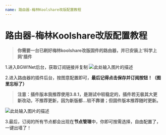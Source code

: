 ```yaml
---
name: 路由器-梅林Koolshare改版配置教程
---
```


# 路由器-梅林Koolshare改版配置教程

> **你需要一台已刷好梅林koolshare改版固件的路由器，并已安装上'科学上网'插件**

 1.进入BGW!Net后台，获取订阅链接并复制
 ![此处输入图片的描述][1]  
 
 2.进入路由器的插件后台，按图意配置即可，**最后记得点击保存并订阅按钮！（图里忘标了）**

> **注意：插件版本我推荐使用3.8.1，是测试中较稳定的，插件若无极其大更新改动，不推荐更新，因为新版都...较不靠谱；但固件版本推荐随时更新。**

![此处输入图片的描述][2]  

 3.最后，订阅的所有节点都会出现在**节点管理**中，你即可按需选择，自由配置了，一键出墙了！


  [1]: https://raw.githubusercontent.com/LYJSPEEDX/bgwdocs/master/r1.png
  [2]: https://raw.githubusercontent.com/LYJSPEEDX/bgwdocs/master/r2.png
